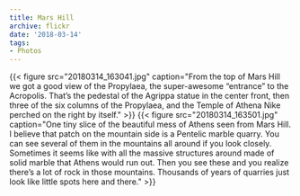 ```yaml
---
title: Mars Hill
archive: flickr
date: '2018-03-14'
tags:
- Photos
---
```

{{< figure src="20180314_163041.jpg" caption="From the top of Mars Hill we got a good view of the Propylaea, the super-awesome “entrance” to the Acropolis. That’s the pedestal of the Agrippa statue in the center front, then three of the six columns of the Propylaea, and the Temple of Athena Nike perched on the right by itself." >}}
{{< figure src="20180314_163501.jpg" caption="One tiny slice of the beautiful mess of Athens seen from Mars Hill. I believe that patch on the mountain side is a Pentelic marble quarry. You can see several of them in the mountains all around if you look closely. Sometimes it seems like with all the massive structures around made of solid marble that Athens would run out. Then you see these and you realize there’s a lot of rock in those mountains. Thousands of years of quarries just look like little spots here and there." >}}
